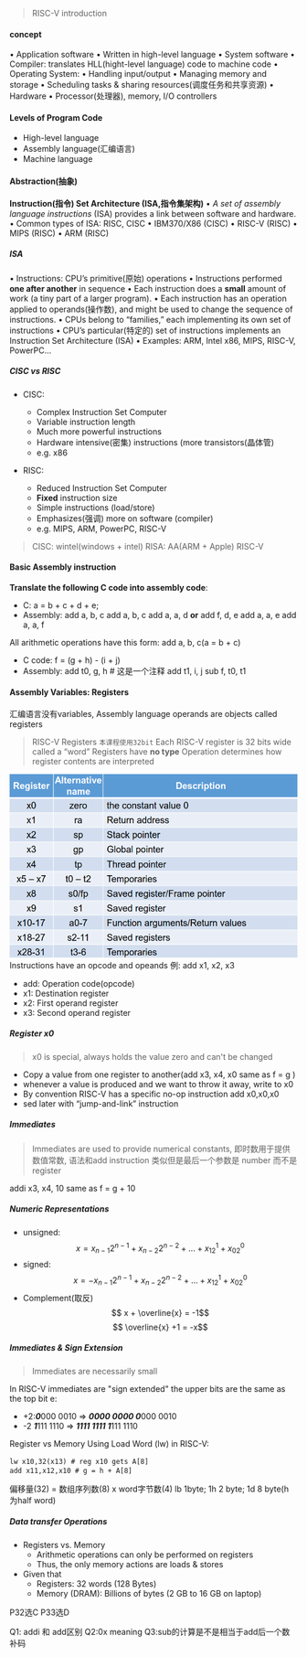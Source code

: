 > RISC-V introduction
#### concept
• Application software
	• Written in high-level language
• System software
	• Compiler: translates HLL(hight-level language) code to machine code
• Operating System:
	• Handling input/output
	• Managing memory and storage
	• Scheduling tasks & sharing resources(调度任务和共享资源)
• Hardware
	• Processor(处理器), memory, I/O controllers

#### Levels of Program Code
- High-level language
- Assembly language(汇编语言)
- Machine language
#### Abstraction(抽象)
__Instruction(指令) Set Architecture (ISA,指令集架构)__
• _A set of assembly language instructions_ (ISA) provides a link between software and hardware.
• Common types of ISA: RISC, CISC
	• IBM370/X86 (CISC)
	• RISC-V (RISC)
	• MIPS (RISC)
	• ARM (RISC)
##### ISA
• Instructions: CPU’s primitive(原始) operations
	• Instructions performed __one after another__ in sequence
	• Each instruction does a **small** amount of work (a tiny part of a larger program).
	• Each instruction has an operation applied to operands(操作数), and might be used to change the sequence of instructions.
• CPUs belong to “families,” each implementing its own set of instructions
• CPU’s particular(特定的) set of instructions implements an Instruction Set Architecture (ISA)
	• Examples: ARM, Intel x86, MIPS, RISC-V, PowerPC...

##### CISC vs RISC
- CISC:
	- Complex Instruction Set Computer
	- Variable instruction length
	- Much more powerful instructions
	- Hardware intensive(密集) instructions (more transistors(晶体管)
	- e.g. x86

- RISC:
	-  Reduced Instruction Set Computer
	-  __Fixed__ instruction size
	-  Simple instructions (load/store)
	-  Emphasizes(强调) more on software (compiler)
	-  e.g. MIPS, ARM, PowerPC, RISC-V

>CISC: wintel(windows + intel)
>RISA: 
>	AA(ARM + Apple)
>	RISC-V

#### Basic Assembly instruction
**Translate the following C code into assembly code**:
- C:
	a = b + c + d + e;
- Assembly:
	add a, b, c             add a, b, c
	add a, a, d     __or__    add f, d, e
	add a, a, e             add a, a, f

All arithmetic operations have this form: add a, b, c(a = b + c)
- C code: f = (g + h) - (i + j)
- Assembly:
	add t0, g, h # 这是一个注释
	add t1, i, j
	sub f, t0, t1

#### Assembly Variables: Registers
汇编语言没有variables, Assembly language operands are objects called registers
>RISC-V Registers
>`本课程使用32bit`
>Each RISC-V register is 32 bits wide called a “word”
>Registers have __no type__
>Operation determines how register contents are interpreted

![Register](../../Pictures/Register.png)
Instructions have an opcode and opeands
例: add x1, x2, x3
- add: Operation code(opcode)
- x1: Destination register
- x2: First operand register
- x3: Second operand register
##### Register x0
> x0 is special, always holds the value zero and can't be changed
- Copy a value from one register to another(add x3, x4, x0 same as f = g )
- whenever a value is produced and we want to throw it away, write to x0
- By convention RISC-V has a specific no-op instruction
add x0,x0,x0
- sed later with “jump-and-link” instruction

##### Immediates
> Immediates are used to provide numerical constants, 即时数用于提供数值常数, 语法和add instruction 类似但是最后一个参数是 number 而不是 register

addi x3, x4, 10
same as f = g + 10

##### Numeric Representations

- unsigned:
$$x=x_{n-1}2^{n-1} + x_{n-2}2^{n-2 } + ...+x_12^1+x_02^0$$
- signed:
$$x=-x_{n-1}2^{n-1}+x_{n-2}2^{n-2}+...+x_12^1+x_02^0$$
- Complement(取反)
$$ x + \overline{x} = -1$$
$$ \overline{x} +1 = -x$$
##### Immediates & Sign Extension
> Immediates are necessarily small
 
In RISC-V immediates are "sign extended"
	the upper bits are the same as the top bit
e:
- +2:***0***000 0010 => ***0000 0000 0***000 0010
- -2 ***1***111 1110 => ***1111 1111 1***111 1110

Register vs Memory
Using Load Word (lw) in RISC-V:
```risc-v
lw x10,32(x13) # reg x10 gets A[8]
add x11,x12,x10 # g = h + A[8]
```
偏移量(32) = 数组序列数(8) x word字节数(4)
lb 1byte; 1h 2 byte; 1d 8 byte(h 为half word)

##### Data transfer Operations
- Registers vs. Memory
	- Arithmetic operations can only be performed on registers
	- Thus, the only memory actions are loads & stores
- Given that 
	- Registers: 32 words (128 Bytes)
	- Memory (DRAM): Billions of bytes (2 GB to 16 GB on laptop)






P32选C
P33选D




Q1: addi 和 add区别
Q2:0x meaning
Q3:sub的计算是不是相当于add后一个数补码

